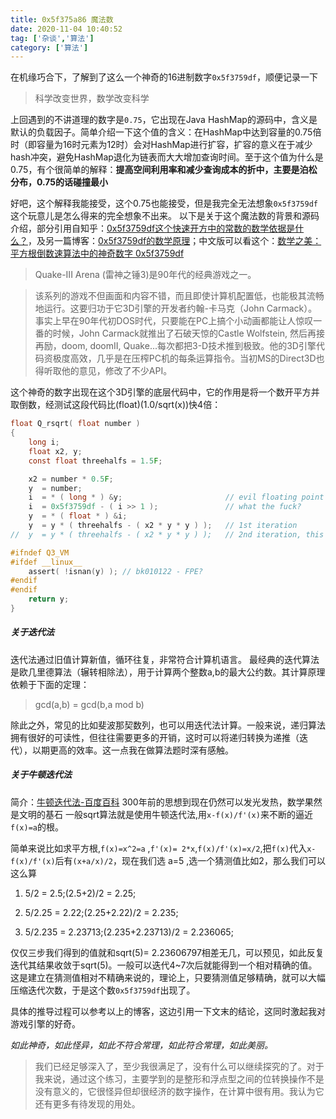 ```yaml
---
title: 0x5f375a86 魔法数
date: 2020-11-04 10:40:52
tag: ['杂谈','算法']
category: ['算法']
---
```


在机缘巧合下，了解到了这么一个神奇的16进制数字`0x5f3759df`，顺便记录一下

> 科学改变世界，数学改变科学

上回遇到的不讲道理的数字是`0.75`，它出现在Java HashMap的源码中，含义是默认的负载因子。简单介绍一下这个值的含义：在HashMap中达到容量的0.75倍时（即容量为16时元素为12时）会对HashMap进行扩容，扩容的意义在于减少hash冲突，避免HashMap退化为链表而大大增加查询时间。至于这个值为什么是0.75，有个很简单的解释：**提高空间利用率和减少查询成本的折中，主要是泊松分布，0.75的话碰撞最小**

好吧，这个解释我能接受，这个0.75也能接受，但是我完全无法想象`0x5f3759df`这个玩意儿是怎么得来的完全想象不出来。
以下是关于这个魔法数的背景和源码介绍，部分引用自知乎：[0x5f3759df这个快速开方中的常数的数学依据是什么？](https://www.zhihu.com/question/26287650?sort=created "0x5f3759df这个快速开方中的常数的数学依据是什么？")，及另一篇博客：[0x5f3759df的数学原理](http://h14s.p5r.org/2012/09/0x5f3759df.html "0x5f3759df的数学原理 ----一种快速开方根求倒原理")；中文版可以看这个：[数学之美：平方根倒数速算法中的神奇数字 0x5f3759df](https://blog.csdn.net/zdy0_2004/article/details/52477640 "数学之美：平方根倒数速算法中的神奇数字 0x5f3759df")

> Quake-III Arena (雷神之锤3)是90年代的经典游戏之一。

> 该系列的游戏不但画面和内容不错，而且即使计算机配置低，也能极其流畅地运行。这要归功于它3D引擎的开发者约翰-卡马克（John Carmack）。事实上早在90年代初DOS时代，只要能在PC上搞个小动画都能让人惊叹一番的时候，John Carmack就推出了石破天惊的Castle Wolfstein, 然后再接再励，doom, doomII, Quake...每次都把3-D技术推到极致。他的3D引擎代码资极度高效，几乎是在压榨PC机的每条运算指令。当初MS的Direct3D也得听取他的意见，修改了不少API。

这个神奇的数字出现在这个3D引擎的底层代码中，它的作用是将一个数开平方并取倒数，经测试这段代码比(float)(1.0/sqrt(x))快4倍：

```c
float Q_rsqrt( float number )
{
    long i;
    float x2, y;
    const float threehalfs = 1.5F;

    x2 = number * 0.5F;
    y  = number;
    i  = * ( long * ) &y;                       // evil floating point bit level hacking
    i  = 0x5f3759df - ( i >> 1 );               // what the fuck?
    y  = * ( float * ) &i;
    y  = y * ( threehalfs - ( x2 * y * y ) );   // 1st iteration
//  y  = y * ( threehalfs - ( x2 * y * y ) );   // 2nd iteration, this can be removed

#ifndef Q3_VM
#ifdef __linux__
    assert( !isnan(y) ); // bk010122 - FPE?
#endif
#endif
    return y;
}
```
##### 关于迭代法
迭代法通过旧值计算新值，循环往复，非常符合计算机语言。
最经典的迭代算法是欧几里德算法（辗转相除法），用于计算两个整数a,b的最大公约数。其计算原理依赖于下面的定理：
> gcd(a,b) = gcd(b,a mod b)

除此之外，常见的比如斐波那契数列，也可以用迭代法计算。一般来说，递归算法拥有很好的可读性，但往往需要更多的开销，这时可以将递归转换为递推（迭代），以期更高的效率。这一点我在做算法题时深有感触。

##### 关于牛顿迭代法
简介：[牛顿迭代法-百度百科](https://baike.baidu.com/item/%E7%89%9B%E9%A1%BF%E8%BF%AD%E4%BB%A3%E6%B3%95/10887580?fr=aladdin "牛顿迭代法-百度百科")
300年前的思想到现在仍然可以发光发热，数学果然是文明的基石
一般sqrt算法就是使用牛顿迭代法,用`x-f(x)/f'(x)`来不断的逼近`f(x)=a`的根。

简单来说比如求平方根,`f(x)=x^2=a` ,`f'(x)= 2*x`,`f(x)/f'(x)=x/2`,把`f(x)`代入`x-f(x)/f'(x)`后有`(x+a/x)/2`，现在我们选 a=5 ,选一个猜测值比如2，那么我们可以这么算

1. 5/2 = 2.5;(2.5+2)/2 = 2.25;

2. 5/2.25 = 2.22;(2.25+2.22)/2 = 2.235;

3. 5/2.235 = 2.23713;(2.235+2.23713)/2 = 2.236065;

仅仅三步我们得到的值就和sqrt(5)= 2.23606797相差无几，可以预见，如此反复迭代其结果收敛于sqrt(5)。一般可以迭代4~7次后就能得到一个相对精确的值。这是建立在猜测值相对不精确来说的，理论上，只要猜测值足够精确，就可以大幅压缩迭代次数，于是这个数`0x5f3759df`出现了。

具体的推导过程可以参考以上的博客，这边引用一下文末的结论，这同时激起我对游戏引擎的好奇。

*如此神奇，如此怪异，如此不符合常理，如此符合常理，如此美丽。*

> 我们已经足够深入了，至少我很满足了，没有什么可以继续探究的了。对于我来说，通过这个练习，主要学到的是整形和浮点型之间的位转换操作不是没有意义的，它很怪异但却很经济的数字操作，在计算中很有用。我认为它还有更多有待发现的用处。


